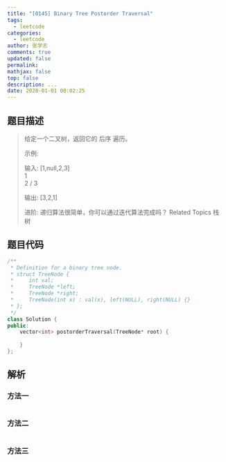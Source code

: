 ```yaml
---
title: "[0145] Binary Tree Postorder Traversal"
tags:
  - leetcode
categories:
  - leetcode
author: 张学志
comments: true
updated: false
permalink:
mathjax: false
top: false
description: ...
date: 2020-01-01 00:02:25
---
```


## 题目描述

> 给定一个二叉树，返回它的 后序 遍历。 
> 
> 示例: 
> 
> 输入: [1,null,2,3]  
> 1
> \
> 2
> /
> 3 
> 
> 输出: [3,2,1] 
> 
> 进阶: 递归算法很简单，你可以通过迭代算法完成吗？ 
> Related Topics 栈 树

## 题目代码

```cpp
/**
 * Definition for a binary tree node.
 * struct TreeNode {
 *     int val;
 *     TreeNode *left;
 *     TreeNode *right;
 *     TreeNode(int x) : val(x), left(NULL), right(NULL) {}
 * };
 */
class Solution {
public:
    vector<int> postorderTraversal(TreeNode* root) {
        
    }
};
```

## 解析

### 方法一

```cpp

```

### 方法二

```cpp

```

### 方法三

```cpp

```

